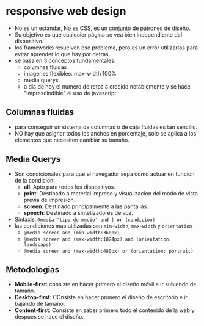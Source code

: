 # responsive web design

+ No es un estandar, No es CSS, es un conjunto de patrones de diseño.
+ Su objetivo es que cualquier página se vea bien independiente del dispositivo.
+ los frameworks resuelven ese problema, pero es un error utilizarlos para evitar aprender lo que hay por detras.
+ se basa en 3 conceptos fundamentales:
  + columnas fluidas
  + imagenes flexibles: max-width 100%
  + media querys
  + a dia de hoy el numero de retos a crecido notablemente y se hace "imprescindible" el uso de javascript.

## Columnas fluidas
+ para conseguir un sistema de columnas o de caja fluidas es tan sencillo.
+ NO hay que asignar todos los anchos en porcentaje, solo se aplica a los elementos que necesiten cambiar su tamaño.

## Media Querys

+ Son condicionales para que el navegador sepa como actuar en funcion de la condicion:
  + **all**: Apto para todos los dispositivos.
  + **print**: Destinado a meterial impreso y visualizacion del modo de vista previa de impresion.
  + **screen**: Destinado principalmente a las pantallas.
  + **speech**: Destinado a sintetizadores de voz.
+ Sintaxis: `@media "tipo de medio" and | or (condicion)`
+ las condiciones mas utilizadas son `min-width`, `max-width` y `orientation`
  + `@media screen and (min-width:360px)`
  + `@media screen and (max-width:1024px) and (orientation: landscape)`
  + `@media screen and (max-width:480px) or (orientation: portrait)`

## Metodologias

+ **Mobile-first:** consiste en hacer primero el diseño móvil e ir subiendo de tamaño.
+ **Desktop-first**: COnsiste en hacer primero el diseño de escritorio e ir bajando de tamaño.
+ **Content-first**: Consiste en saber primero todo el contenido de la web y despues se hace el diseño.